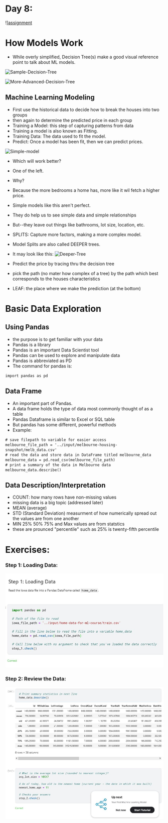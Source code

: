 # Day 8: 
!][assignment](https://github.com/EO4wellness/T-I-L/blob/main/AI-ML-NLP/Kaggle/Images/Day8-assignment.jpg)


# How Models Work
* While overly simplified, Decision Tree(s) make a good visual reference point to talk about ML models. 

![Sample-Decision-Tree](https://i.imgur.com/7tsb5b1.png)

![More-Advanced-Decision-Tree](https://i.imgur.com/prAjgku.png)

## Machine Learning Modeling 
* First use the historical data to decide how to break the houses into two groups
* then again to determine the predicted price in each group
* Training a Model: this step of capturing patterns from data
* Training a model is also known as Fitting. 
* Training Data: The data used to fit the model.
* Predict: Once a model has been fit, then we can predict prices. 

![Simple-model](https://i.imgur.com/prAjgku.png)
* Which will work better?  
* One of the left. 
* Why?  
* Because the more bedrooms a home has, more like it wil fetch a higher price. 
* Simple models like this aren't perfect. 
* They do help us to see simple data and simple relationships 
* But--they leave out things like bathrooms, lot size, location, etc. 
* SPLITS: Capture more factors, making a more complex model.
* Model Splits are also called DEEPER trees. 
* It may look like this: 
![Deeper-Tree](https://i.imgur.com/R3ywQsR.png)


* Predict the price by tracing thru the decision tree 
* pick the path (no mater how complex of a tree) by the path which best corresponds to the houses characteristics 
* LEAF: the place where we make the prediction (at the bottom)


# Basic Data Exploration

## Using Pandas
* the purpose is to get familiar with your data 
* Pandas is a library 
* Pandas is an important Data Scientist tool 
* Pandas can be used to explore and manipulate data 
* Pandas is abbreviated as PD
* The command for pandas is: 
```
import pandas as pd 
```

## Data Frame 
* An  important part of Pandas.  
* A data frame holds the type of data most commonly thought of as a table 
* Pandas Dataframe is similar to Excel or SQL table 
* But pandas has some different, powerful methods
* Example:
```
# save filepath to variable for easier access
melbourne_file_path = '../input/melbourne-housing-snapshot/melb_data.csv'
# read the data and store data in DataFrame titled melbourne_data
melbourne_data = pd.read_csv(melbourne_file_path) 
# print a summary of the data in Melbourne data
melbourne_data.describe()
```

## Data Description/Interpretation
* COUNT: how many rows have non-missing values 
* missing data is a big topic (addressed later) 
* MEAN (average)
* STD (Standard Deviation) measurment of how numerically spread out the values are from one another 
* MIN 25% 50% 75% and Max values are from statstics 
* these are prounced "percentile" such as 25% is twenty-fifth percentile 

# Exercises:

### Step 1: Loading Data: 

![Loading Data](https://github.com/EO4wellness/T-I-L/blob/main/AI-ML-NLP/Kaggle/Images/Day8-load-data.jpg) 



### Step 2: Review the Data: 
![Table](https://github.com/EO4wellness/T-I-L/blob/main/AI-ML-NLP/Kaggle/Images/Day8-exercise2.jpg)

